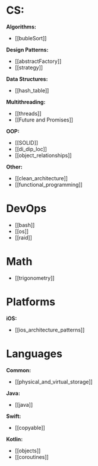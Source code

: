 # **CS:**

**Algorithms:**
- [[bubleSort]]

**Design Patterns:**
- [[abstractFactory]]
- [[strategy]]

**Data Structures:**
- [[hash_table]]

**Multithreading:**
- [[threads]]
- [[Future and Promises]]

**OOP:**
- [[SOLID]]
- [[di_dip_loc]]
- [[object_relationships]]

**Other:**
- [[clean_architecture]]
- [[functional_programming]]

# DevOps

- [[bash]]
- [[os]]
- [[raid]]

# Math

- [[trigonometry]]

# Platforms

**iOS:**
- [[ios_architecture_patterns]]

# Languages

**Common:**
- [[physical_and_virtual_storage]]

**Java:**
- [[java]]

**Swift:**
- [[copyable]]

**Kotlin:**
- [[objects]]
- [[coroutines]]